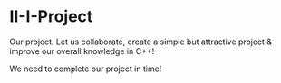 # II-I-Project
Our project. Let us collaborate, create a simple but attractive project &amp; improve our overall knowledge in C++!

We need to complete our project in time!

